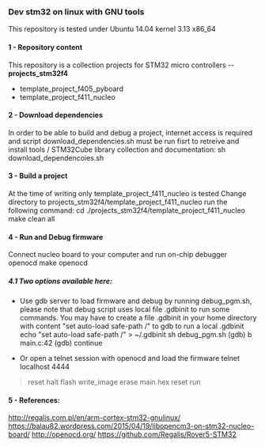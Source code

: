 
###  Dev stm32 on linux with GNU tools
This repository is tested under Ubuntu 14.04 kernel 3.13 x86_64 

#### 1 - Repository content
This repository is a collection projects for STM32 micro controllers
--**projects_stm32f4**                                                                                          
- template_project_f405_pyboard                                                                         
- template_project_f411_nucleo

#### 2 - Download dependencies
In order to be able to build and debug a project, internet access is required and 
script download_dependencies.sh must be run fisrt to retreive and install tools / STM32Cube 
library collection and documentation:
sh download_dependencoies.sh

#### 3 - Build a project
At the time of writing only template_project_f411_nucleo is tested
Change directory to projects_stm32f4/template_project_f411_nucleo
run the following command:
cd ./projects_stm32f4/template_project_f411_nucleo
make clean all

#### 4 - Run and Debug firmware
Connect nucleo board to your computer and run on-chip debugger openocd
make openocd

##### 4.1 Two options available here:
- Use gdb server to load firmware and debug by running debug_pgm.sh, please note that debug 
script uses local file .gdbinit to run some commands. You may have to create a file .gdbinit 
in your home directory with content "set auto-load safe-path /" to gdb to run a local .gdbinit
echo "set auto-load safe-path /" > ~/.gdbinit
sh debug_pgm.sh
(gdb) b main.c:42
(gdb) continue

- Or open a telnet session with openocd and load the firmware
telnet localhost 4444
> reset halt
> flash write_image erase main.hex
> reset run

#### 5 - References:
http://regalis.com.pl/en/arm-cortex-stm32-gnulinux/
https://balau82.wordpress.com/2015/04/19/libopencm3-on-stm32-nucleo-board/
http://openocd.org/
https://github.com/Regalis/Rover5-STM32

